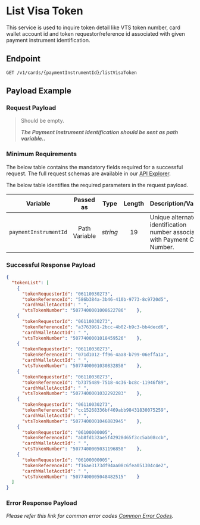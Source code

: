 # List Visa Token

This service is used to inquire token detail like VTS token number, card wallet account id and token requestor/reference id associated with given payment instrument identification.

## Endpoint

`GET /v1/cards/{paymentInstrumentId}/listVisaToken`

## Payload Example

### Request Payload

>Should be empty. 
>
>***The Payment Instrument Identification should be sent as path variable..***


### Minimum Requirements

The below table contains the mandatory fields required for a successful request. The full request schemas are available in our [API Explorer](../api/?type=get&path=/v1/cards/{paymentInstrumentId}/listVisaToken).

The below table identifies the required parameters in the request payload.

| Variable | Passed as | Type | Length | Description/Values |
| -------- | :-------: | :--: | :------------: | ------------------ |
| `paymentInstrumentId` | Path Variable | *string* | 19 | Unique alternate identification number associated with Payment Card Number. |

### Successful Response Payload

```json
{
  "tokenList": [
    {
      "tokenRequestorId": "06110030273",
      "tokenReferenceId": "586b384a-3b46-410b-9773-8c9720d5",
      "cardhWalletAcctId": " ",
      "vtsTokenNumber": "5077400001008622786"    },
    {
      "tokenRequestorId": "06110030273",
      "tokenReferenceId": "a3763961-2bcc-4b02-b9c3-bb4decd6",
      "cardhWalletAcctId": " ",
      "vtsTokenNumber": "5077400001018459526"    },
    {
      "tokenRequestorId": "06110030273",
      "tokenReferenceId": "071d1012-ff96-4aa8-b799-06effa1a",
      "cardhWalletAcctId": " ",
      "vtsTokenNumber": "5077400001030832858"    },
    {
      "tokenRequestorId": "06110030273",
      "tokenReferenceId": "b7375489-7518-4c36-bc8c-11946f89",
      "cardhWalletAcctId": " ",
      "vtsTokenNumber": "5077400001032292283"    },
    {
      "tokenRequestorId": "06110030273",
      "tokenReferenceId": "cc15268336bf469abb98431830075259",
      "cardhWalletAcctId": " ",
      "vtsTokenNumber": "5077400001046883945"    },
    {
      "tokenRequestorId": "06100000005",
      "tokenReferenceId": "ab8fd132ae5f42928d65f3cc5ab08ccb",
      "cardhWalletAcctId": " ",
      "vtsTokenNumber": "5077400005031196858"    },
    {
      "tokenRequestorId": "06100000005",
      "tokenReferenceId": "f16ae3173df94aa08c6fea051304c4e2",
      "cardhWalletAcctId": " ",
      "vtsTokenNumber": "5077400005048482515"    }
  ]
}

```

### Error Response Payload

*Please refer this link for common error codes [Common Error Codes](..docs/?path=docs/common-error-codes.md).*

